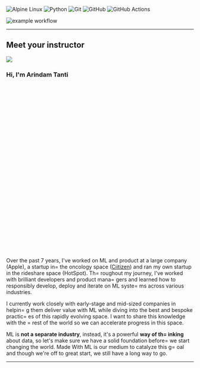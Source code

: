 

![Alpine Linux](https://img.shields.io/badge/Alpine_Linux-%230D597F.svg?style=for-the-badge&logo=alpine-linux&logoColor=white) ![Python](https://img.shields.io/badge/python-3670A0?style=for-the-badge&logo=python&logoColor=ffdd54) ![Git](https://img.shields.io/badge/git-%23F05033.svg?style=for-the-badge&logo=git&logoColor=white) ![GitHub](https://img.shields.io/badge/github-%23121011.svg?style=for-the-badge&logo=github&logoColor=white) ![GitHub Actions](https://img.shields.io/badge/github%20actions-%232671E5.svg?style=for-the-badge&logo=githubactions&logoColor=white)


![example workflow](https://github.com/github/docs/actions/workflows/main.yml/badge.svg)


<hr id=3D"instructor" style=3D"margin-top: 2rem; margin-bottom: 2rem;">
<h2 class=3D"ai-center-all mt-0 mb-2 md-typeset">Meet your instructor</h2>
<div class=3D"ai-center-all mt-4" data-aos=3D"zoom-in">
<img class=3D"ai-header-image" src=3D"">
</div>
<div class=3D"ai-center-all">
<h3 class=3D"mb-2" style=3D"font-weight: 500 !important;">Hi, I'm Arindam Tanti</h3>
</div>
<div class=3D"ai-center-all mb-4">
<a href=3D"https://twitter.com/arindam_tanti" target=3D"_blank"><span class=
=3D"twemoji mr-2" style=3D"font-size: 0.9rem; color: #00b0ff;"><svg xmlns=
=3D"http://www.w3.org/2000/svg" viewBox=3D"0 0 512 512"><path d=3D"M459.37 =
151.716c.325 4.548.325 9.097.325 13.645 0 138.72-105.583 298.558-298.558 29=
8.558-59.452 0-114.68-17.219-161.137-47.106 8.447.974 16.568 1.299 25.34 1.=
299 49.055 0 94.213-16.568 130.274-44.832-46.132-.975-84.792-31.188-98.112-=
72.772 6.498.974 12.995 1.624 19.818 1.624 9.421 0 18.843-1.3 27.614-3.573-=
48.081-9.747-84.143-51.98-84.143-102.985v-1.299c13.969 7.797 30.214 12.67 4=
7.431 13.319-28.264-18.843-46.781-51.005-46.781-87.391 0-19.492 5.197-37.36=
 14.294-52.954 51.655 63.675 129.3 105.258 216.365 109.807-1.624-7.797-2.59=
9-15.918-2.599-24.04 0-57.828 46.782-104.934 104.934-104.934 30.213 0 57.50=
2 12.67 76.67 33.137 23.715-4.548 46.456-13.32 66.599-25.34-7.798 24.366-24=
.366 44.833-46.132 57.827 21.117-2.273 41.584-8.122 60.426-16.243-14.292 20=
.791-32.161 39.308-52.628 54.253z"></path></svg></span></a>
<a href=3D"https://www.linkedin.com/in/arindam-tanti" target=3D"_blank"><span class=
=3D"twemoji mr-2" style=3D"font-size: 0.9rem; color: #4051b5;"><svg xmlns=
=3D"http://www.w3.org/2000/svg" viewBox=3D"0 0 448 512"><path d=3D"M416 32H=
31.9C14.3 32 0 46.5 0 64.3v383.4C0 465.5 14.3 480 31.9 480H416c17.6 0 32-14=
.5 32-32.3V64.3c0-17.8-14.4-32.3-32-32.3zM135.4 416H69V202.2h66.5V416zm-33.=
2-243c-21.3 0-38.5-17.3-38.5-38.5S80.9 96 102.2 96c21.2 0 38.5 17.3 38.5 38=
.5 0 21.3-17.2 38.5-38.5 38.5zm282.1 243h-66.4V312c0-24.8-.5-56.7-34.5-56.7=
-34.6 0-39.9 27-39.9 54.9V416h-66.4V202.2h63.7v29.2h.9c8.9-16.8 30.6-34.5 6=
2.9-34.5 67.2 0 79.7 44.3 79.7 101.9V416z"></path></svg></span></a>
<a href=3D"https://www.github.com/i-Am-GhOsT" target=3D"_blank"><span cla=
ss=3D"twemoji" style=3D"font-size: 0.9rem; color: #4c4c4c;"><svg xmlns=3D"h=
ttp://www.w3.org/2000/svg" viewBox=3D"0 0 496 512"><path d=3D"M165.9 397.4c=
0 2-2.3 3.6-5.2 3.6-3.3.3-5.6-1.3-5.6-3.6 0-2 2.3-3.6 5.2-3.6 3-.3 5.6 1.3 =
5.6 3.6zm-31.1-4.5c-.7 2 1.3 4.3 4.3 4.9 2.6 1 5.6 0 6.2-2s-1.3-4.3-4.3-5.2=
c-2.6-.7-5.5.3-6.2 2.3zm44.2-1.7c-2.9.7-4.9 2.6-4.6 4.9.3 2 2.9 3.3 5.9 2.6=
 2.9-.7 4.9-2.6 4.6-4.6-.3-1.9-3-3.2-5.9-2.9zM244.8 8C106.1 8 0 113.3 0 252=
c0 110.9 69.8 205.8 169.5 239.2 12.8 2.3 17.3-5.6 17.3-12.1 0-6.2-.3-40.4-.=
3-61.4 0 0-70 15-84.7-29.8 0 0-11.4-29.1-27.8-36.6 0 0-22.9-15.7 1.6-15.4 0=
 0 24.9 2 38.6 25.8 21.9 38.6 58.6 27.5 72.9 20.9 2.3-16 8.8-27.1 16-33.7-5=
5.9-6.2-112.3-14.3-112.3-110.5 0-27.5 7.6-41.3 23.6-58.9-2.6-6.5-11.1-33.3 =
2.6-67.9 20.9-6.5 69 27 69 27 20-5.6 41.5-8.5 62.8-8.5s42.8 2.9 62.8 8.5c0 =
0 48.1-33.6 69-27 13.7 34.7 5.2 61.4 2.6 67.9 16 17.7 25.8 31.5 25.8 58.9 0=
 96.5-58.9 104.2-114.8 110.5 9.2 7.9 17 22.9 17 46.4 0 33.7-.3 75.4-.3 83.6=
 0 6.5 4.6 14.4 17.3 12.1C428.2 457.8 496 362.9 496 252 496 113.3 383.5 8 2=
44.8 8zM97.2 352.9c-1.3 1-1 3.3.7 5.2 1.6 1.6 3.9 2.3 5.2 1 1.3-1 1-3.3-.7-=
5.2-1.6-1.6-3.9-2.3-5.2-1zm-10.8-8.1c-.7 1.3.3 2.9 2.3 3.9 1.6 1 3.6.7 4.3-=
.7.7-1.3-.3-2.9-2.3-3.9-2-.6-3.6-.3-4.3.7zm32.4 35.6c-1.6 1.3-1 4.3 1.3 6.2=
 2.3 2.3 5.2 2.6 6.5 1 1.3-1.3.7-4.3-1.3-6.2-2.2-2.3-5.2-2.6-6.5-1zm-11.4-1=
4.7c-1.6 1-1.6 3.6 0 5.9 1.6 2.3 4.3 3.3 5.6 2.3 1.6-1.3 1.6-3.9 0-6.2-1.4-=
2.3-4-3.3-5.6-2z"></path></svg></span></a>
</div>
<p>
Over the past 7 years, I've worked on ML and product at a large company (<a=
 href=3D"https://www.apple.com/" target=3D"_blank">Apple</a>), a startup in=
 the oncology space (<a href=3D"https://www.ciitizen.com/" target=3D"_blank=
">Ciitizen</a>) and ran my own startup in the rideshare space (HotSpot). Th=
roughout my journey, I've worked with brilliant developers and product mana=
gers and learned how to responsibly develop, deploy and iterate on ML syste=
ms across various industries.
</p>
<p>
I currently work closely with early-stage and mid-sized companies in helpin=
g them deliver value with ML while diving into the best and bespoke practic=
es of this rapidly evolving space. I want to share this knowledge with the =
rest of the world so we can accelerate progress in this space.
</p>
<p>
ML is <b>not a separate industry</b>, instead, it's a powerful <b>way of th=
inking</b> about data, so let's make sure we have a solid foundation before=
 we start changing the world. Made With ML is our medium to catalyze this g=
oal and though we're off to great start, we still have a long way to go.
</p>
<hr style=3D"margin-top: 2rem; margin-bottom: 2rem;">
<br>